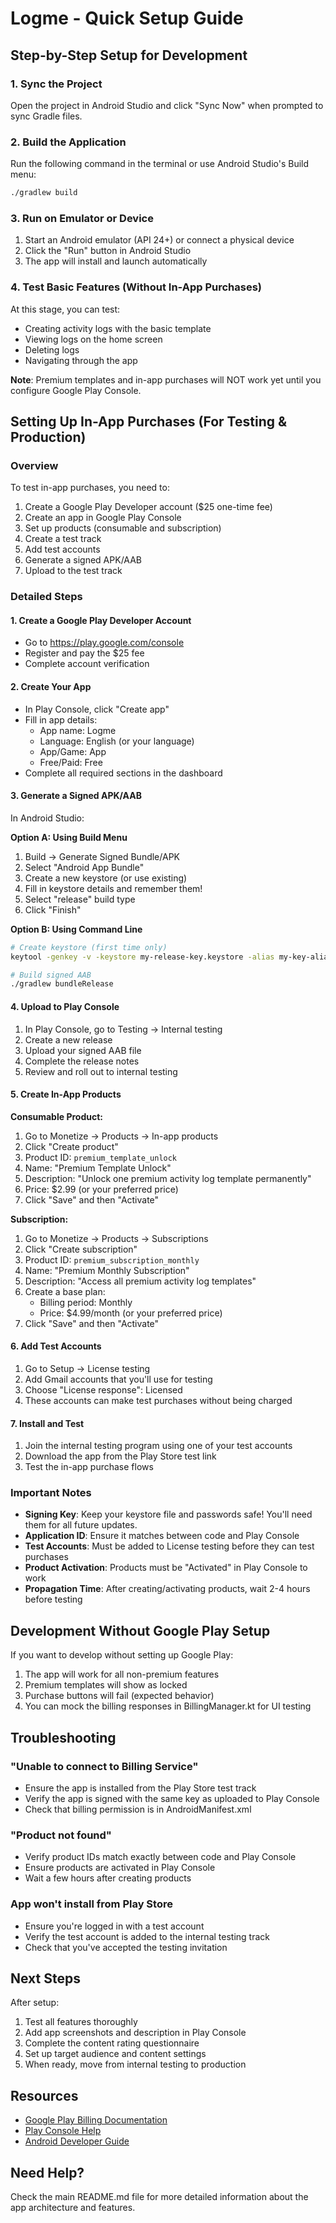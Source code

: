 # Logme - Quick Setup Guide

## Step-by-Step Setup for Development

### 1. Sync the Project

Open the project in Android Studio and click "Sync Now" when prompted to sync Gradle files.

### 2. Build the Application

Run the following command in the terminal or use Android Studio's Build menu:
```bash
./gradlew build
```

### 3. Run on Emulator or Device

1. Start an Android emulator (API 24+) or connect a physical device
2. Click the "Run" button in Android Studio
3. The app will install and launch automatically

### 4. Test Basic Features (Without In-App Purchases)

At this stage, you can test:
- Creating activity logs with the basic template
- Viewing logs on the home screen
- Deleting logs
- Navigating through the app

**Note**: Premium templates and in-app purchases will NOT work yet until you configure Google Play Console.

## Setting Up In-App Purchases (For Testing & Production)

### Overview
To test in-app purchases, you need to:
1. Create a Google Play Developer account ($25 one-time fee)
2. Create an app in Google Play Console
3. Set up products (consumable and subscription)
4. Create a test track
5. Add test accounts
6. Generate a signed APK/AAB
7. Upload to the test track

### Detailed Steps

#### 1. Create a Google Play Developer Account
- Go to https://play.google.com/console
- Register and pay the $25 fee
- Complete account verification

#### 2. Create Your App
- In Play Console, click "Create app"
- Fill in app details:
  - App name: Logme
  - Language: English (or your language)
  - App/Game: App
  - Free/Paid: Free
- Complete all required sections in the dashboard

#### 3. Generate a Signed APK/AAB

In Android Studio:

**Option A: Using Build Menu**
1. Build → Generate Signed Bundle/APK
2. Select "Android App Bundle"
3. Create a new keystore (or use existing)
4. Fill in keystore details and remember them!
5. Select "release" build type
6. Click "Finish"

**Option B: Using Command Line**
```bash
# Create keystore (first time only)
keytool -genkey -v -keystore my-release-key.keystore -alias my-key-alias -keyalg RSA -keysize 2048 -validity 10000

# Build signed AAB
./gradlew bundleRelease
```

#### 4. Upload to Play Console
1. In Play Console, go to Testing → Internal testing
2. Create a new release
3. Upload your signed AAB file
4. Complete the release notes
5. Review and roll out to internal testing

#### 5. Create In-App Products

**Consumable Product:**
1. Go to Monetize → Products → In-app products
2. Click "Create product"
3. Product ID: `premium_template_unlock`
4. Name: "Premium Template Unlock"
5. Description: "Unlock one premium activity log template permanently"
6. Price: $2.99 (or your preferred price)
7. Click "Save" and then "Activate"

**Subscription:**
1. Go to Monetize → Products → Subscriptions
2. Click "Create subscription"
3. Product ID: `premium_subscription_monthly`
4. Name: "Premium Monthly Subscription"
5. Description: "Access all premium activity log templates"
6. Create a base plan:
   - Billing period: Monthly
   - Price: $4.99/month (or your preferred price)
7. Click "Save" and then "Activate"

#### 6. Add Test Accounts
1. Go to Setup → License testing
2. Add Gmail accounts that you'll use for testing
3. Choose "License response": Licensed
4. These accounts can make test purchases without being charged

#### 7. Install and Test
1. Join the internal testing program using one of your test accounts
2. Download the app from the Play Store test link
3. Test the in-app purchase flows

### Important Notes

- **Signing Key**: Keep your keystore file and passwords safe! You'll need them for all future updates.
- **Application ID**: Ensure it matches between code and Play Console
- **Test Accounts**: Must be added to License testing before they can test purchases
- **Product Activation**: Products must be "Activated" in Play Console to work
- **Propagation Time**: After creating/activating products, wait 2-4 hours before testing

## Development Without Google Play Setup

If you want to develop without setting up Google Play:

1. The app will work for all non-premium features
2. Premium templates will show as locked
3. Purchase buttons will fail (expected behavior)
4. You can mock the billing responses in BillingManager.kt for UI testing

## Troubleshooting

### "Unable to connect to Billing Service"
- Ensure the app is installed from the Play Store test track
- Verify the app is signed with the same key as uploaded to Play Console
- Check that billing permission is in AndroidManifest.xml

### "Product not found"
- Verify product IDs match exactly between code and Play Console
- Ensure products are activated in Play Console
- Wait a few hours after creating products

### App won't install from Play Store
- Ensure you're logged in with a test account
- Verify the test account is added to the internal testing track
- Check that you've accepted the testing invitation

## Next Steps

After setup:
1. Test all features thoroughly
2. Add app screenshots and description in Play Console
3. Complete the content rating questionnaire
4. Set up target audience and content settings
5. When ready, move from internal testing to production

## Resources

- [Google Play Billing Documentation](https://developer.android.com/google/play/billing)
- [Play Console Help](https://support.google.com/googleplay/android-developer)
- [Android Developer Guide](https://developer.android.com/guide)

## Need Help?

Check the main README.md file for more detailed information about the app architecture and features.
